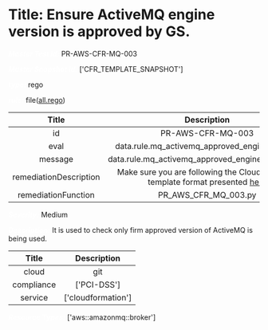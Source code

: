 



# Title: Ensure ActiveMQ engine version is approved by GS.


***<font color="white">Master Test Id:</font>*** PR-AWS-CFR-MQ-003

***<font color="white">Master Snapshot Id:</font>*** ['CFR_TEMPLATE_SNAPSHOT']

***<font color="white">type:</font>*** rego

***<font color="white">rule:</font>*** file([all.rego])  
  
  
  
  

|Title|Description|
| :---: | :---: |
|id|PR-AWS-CFR-MQ-003|
|eval|data.rule.mq_activemq_approved_engine_version|
|message|data.rule.mq_activemq_approved_engine_version_err|
|remediationDescription|Make sure you are following the Cloudformation template format presented <a href='https://docs.aws.amazon.com/AWSCloudFormation/latest/UserGuide/aws-resource-amazonmq-broker.html#aws-resource-amazonmq-broker--examples' target='_blank'>here</a>|
|remediationFunction|PR_AWS_CFR_MQ_003.py|


***<font color="white">Severity:</font>*** Medium

***<font color="white">Description:</font>*** It is used to check only firm approved version of ActiveMQ is being used.  
  
  

|Title|Description|
| :---: | :---: |
|cloud|git|
|compliance|['PCI-DSS']|
|service|['cloudformation']|


***<font color="white">Resource Types:</font>*** ['aws::amazonmq::broker']


[all.rego]: https://github.com/prancer-io/prancer-compliance-test/tree/master/aws/iac/all.rego
